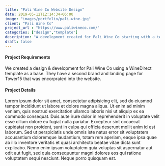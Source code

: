 ```yaml
---
title: "Pali Wine Co Website Design"
date: 2019-05-12T12:14:34+06:00
image: "images/portfolio/pali-wine.jpg"
client: "Pali Wine Co"
project_url : "https://www.paliwineco.com/"
categories: ["design","template"]
description: "A development created for Pali Wine Co starting with a template."
draft: false
---
```


#### Project Requirements

We created a design & development for Pali Wine Co using a WineDirect template as a base. They have a second brand and landing page for Tower15 that was encorprated into the website.

#### Project Details

Lorem ipsum dolor sit amet, consectetur adipisicing elit, sed do eiusmod tempor incididunt ut labore et
dolore magna aliqua. Ut enim ad minim veniam, quis nostrud exercitation ullamco laboris nisi ut aliquip ex
ea commodo consequat. Duis aute irure dolor in reprehenderit in voluptate velit esse cillum dolore eu fugiat
nulla pariatur. Excepteur sint occaecat cupidatat non proident, sunt in culpa qui officia deserunt mollit
anim id est laborum. Sed ut perspiciatis unde omnis iste natus error sit voluptatem accusantium doloremque
laudantium, totam rem aperiam, eaque ipsa quae ab illo inventore veritatis et quasi architecto beatae vitae
dicta sunt explicabo. Nemo enim ipsam voluptatem quia voluptas sit aspernatur aut odit aut fugit, sed quia
consequuntur magni dolores eos qui ratione voluptatem sequi nesciunt. Neque porro quisquam est.